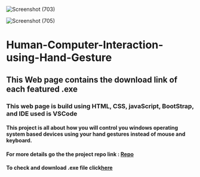 ![Screenshot (703)](https://github.com/adityapandey1111/Human-Computer-Interaction-using-Hand-Gesture/assets/114282369/001bbd19-b28d-48da-9f69-3ed4ef705e9f)

![Screenshot (705)](https://github.com/adityapandey1111/Human-Computer-Interaction-using-Hand-Gesture/assets/114282369/97ad5921-d72e-4e44-aed1-b3252cccc772)

# Human-Computer-Interaction-using-Hand-Gesture
## This Web page contains the download link of each featured .exe

### This web page is build using HTML, CSS, javaScript, BootStrap, and IDE used is VSCode

#### This project is all about how you will control you windows operating system based devices using your hand gestures instead of mouse and keyboard.
#### For more details go the the project repo link : [Repo](https://github.com/adityapandey1111/Human-Computer-Interaction-using-Gestures)

#### To check and download .exe file click[here](https://human-computer-interaction.netlify.app/)
